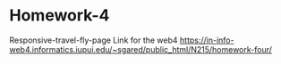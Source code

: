 # Homework-4
 Responsive-travel-fly-page
Link for the web4 
https://in-info-web4.informatics.iupui.edu/~sgared/public_html/N215/homework-four/
